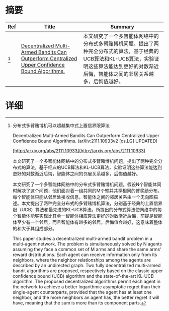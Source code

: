 # 摘要

| Ref | Title | Summary |
| --- | --- | --- |
| [^1] | [Decentralized Multi-Armed Bandits Can Outperform Centralized Upper Confidence Bound Algorithms.](http://arxiv.org/abs/2111.10933) | 本文研究了一个多智能体网络中的分布式多臂赌博机问题，提出了两种完全分布式的算法，基于经典的UCB算法和KL-UCB算法，实验证明这些算法能达到更好的对数渐近后悔，智能体之间的邻居关系越多，后悔值越好。 |

# 详细

[^1]: 分布式多臂赌博机可以超越集中式上置信界限算法

    Decentralized Multi-Armed Bandits Can Outperform Centralized Upper Confidence Bound Algorithms. (arXiv:2111.10933v2 [cs.LG] UPDATED)

    [http://arxiv.org/abs/2111.10933](http://arxiv.org/abs/2111.10933)

    本文研究了一个多智能体网络中的分布式多臂赌博机问题，提出了两种完全分布式的算法，基于经典的UCB算法和KL-UCB算法，实验证明这些算法能达到更好的对数渐近后悔，智能体之间的邻居关系越多，后悔值越好。

    

    本文研究了一个多智能体网络中的分布式多臂赌博机问题。假设N个智能体同时解决了这个问题，他们面对着一组共同的M个臂并共享相同的臂奖励分布。每个智能体只能从邻居处接收信息，智能体之间的邻居关系由一个无向图描述。本文提出了两种完全分布式的多臂赌博机算法，分别基于经典的上置信界限（UCB）算法和最先进的KL-UCB算法。所提出的分布式算法使网络中的每个智能体能够实现比其单一智能体相应算法更好的对数渐近后悔，前提是智能体至少有一个邻居，而且智能体有越多的邻居，后悔值会越好，这意味着整体的和大于其组成部分。

    This paper studies a decentralized multi-armed bandit problem in a multi-agent network. The problem is simultaneously solved by N agents assuming they face a common set of M arms and share the same arms' reward distributions. Each agent can receive information only from its neighbors, where the neighbor relationships among the agents are described by an undirected graph. Two fully decentralized multi-armed bandit algorithms are proposed, respectively based on the classic upper confidence bound (UCB) algorithm and the state-of-the-art KL-UCB algorithm. The proposed decentralized algorithms permit each agent in the network to achieve a better logarithmic asymptotic regret than their single-agent counterparts, provided that the agent has at least one neighbor, and the more neighbors an agent has, the better regret it will have, meaning that the sum is more than its component parts.
    

